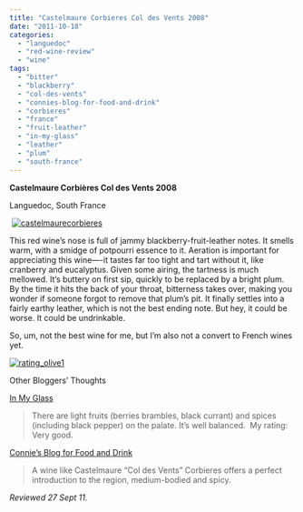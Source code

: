 ```yaml
---
title: "Castelmaure Corbieres Col des Vents 2008"
date: "2011-10-18"
categories:
  - "languedoc"
  - "red-wine-review"
  - "wine"
tags:
  - "bitter"
  - "blackberry"
  - "col-des-vents"
  - "connies-blog-for-food-and-drink"
  - "corbieres"
  - "france"
  - "fruit-leather"
  - "in-my-glass"
  - "leather"
  - "plum"
  - "south-france"
---
```


**Castelmaure Corbières Col des Vents 2008**

Languedoc, South France

 [![](http://s3.amazonaws.com/thegourmez-wpmedia/2011/10/castelmaurecorbieres.jpg "castelmaurecorbieres")](http://s3.amazonaws.com/thegourmez-wpmedia/2011/10/castelmaurecorbieres.jpg)

This red wine’s nose is full of jammy blackberry-fruit-leather notes. It smells warm, with a smidge of potpourri essence to it. Aeration is important for appreciating this wine—-it tastes far too tight and tart without it, like cranberry and eucalyptus. Given some airing, the tartness is much mellowed. It’s buttery on first sip, quickly to be replaced by a bright plum. By the time it hits the back of your throat, bitterness takes over, making you wonder if someone forgot to remove that plum’s pit. It finally settles into a fairly earthy leather, which is not the best ending note. But hey, it could be worse. It could be undrinkable.

So, um, not the best wine for me, but I’m also not a convert to French wines yet.

[![](http://s3.amazonaws.com/thegourmez-wpmedia/2009/04/rating_olive1.gif "rating_olive1")](http://s3.amazonaws.com/thegourmez-wpmedia/2009/04/rating_olive1.gif)

Other Bloggers’ Thoughts

[In My Glass](http://inmyglass.com/2011/10/02/two-french-wines/#.Tp27zN41T8s)

> There are light fruits (berries brambles, black currant) and spices (including black pepper) on the palate. It’s well balanced.  My rating: Very good.

[Connie’s Blog for Food and Drink](http://alversonphoto.com/?p=2181)

> A wine like Castelmaure “Col des Vents” Corbieres offers a perfect introduction to the region, medium-bodied and spicy.

_Reviewed 27 Sept 11._

